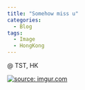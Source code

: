 ```yaml
---
title: "Somehow miss u"
categories:
  - Blog
tags:
  - Image
  - HongKong
---
```


@ TST, HK

<a href="https://imgur.com/OWToztn"><img src="https://i.imgur.com/OWToztn.jpg" title="source: imgur.com" /></a>

<script src="https://utteranc.es/client.js"
        repo="serendipityinlife/serendipityinlife.github.io"
        issue-term="pathname"
        theme="github-light"
        crossorigin="anonymous"
        async>
</script>
